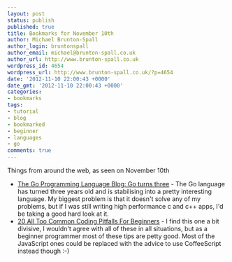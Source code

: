 ```yaml
---
layout: post
status: publish
published: true
title: Bookmarks for November 10th
author: Michael Brunton-Spall
author_login: bruntonspall
author_email: michael@brunton-spall.co.uk
author_url: http://www.brunton-spall.co.uk
wordpress_id: 4654
wordpress_url: http://www.brunton-spall.co.uk/?p=4654
date: '2012-11-10 22:00:43 +0000'
date_gmt: '2012-11-10 22:00:43 +0000'
categories:
- bookmarks
tags:
- tutorial
- blog
- bookmarked
- beginner
- languages
- go
comments: true
---
```

<p>Things from around the web, as seen on November 10th</p>
<ul>
<li><a href="http://blog.golang.org/2012/11/go-turns-three.html">The Go Programming Language Blog: Go turns three</a> - The Go language has turned three years old and is stabilising into a pretty interesting language. My biggest problem is that it doesn&#039;t solve any of my problems, but if I was still writing high performance c and c++ apps, I&#039;d be taking a good hard look at it.</li>
<li><a href="http://net.tutsplus.com/tutorials/tools-and-tips/20-all-too-common-coding-pitfalls-for-beginners/">20 All Too Common Coding Pitfalls For Beginners</a> - I find this one a bit divisive, I wouldn&#039;t agree with all of these in all situations, but as a beginner programmer most of these tips are petty good. Most of the JavaScript ones could be replaced with the advice to use CoffeeScript instead though :-)</li>
</ul>
